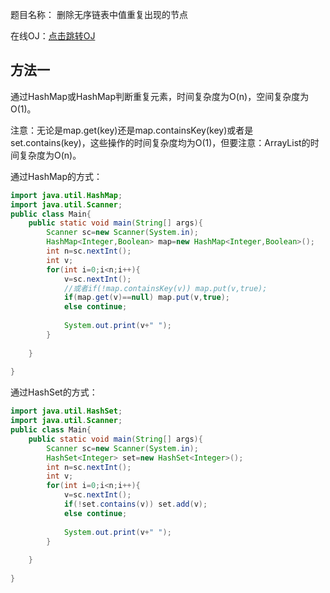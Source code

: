 题目名称： 删除无序链表中值重复出现的节点

在线OJ：[点击跳转OJ](https://www.nowcoder.com/practice/fb3105d036344c6a8ecbef996e0b23a0?tpId=101&tqId=33205&rp=1&ru=%2Fta%2Fprogrammer-code-interview-guide&qru=%2Fta%2Fprogrammer-code-interview-guide%2Fquestion-ranking&tab=answerKey)

## 方法一

通过HashMap或HashMap判断重复元素，时间复杂度为O(n)，空间复杂度为O(1)。

注意：无论是map.get(key)还是map.containsKey(key)或者是set.contains(key)，这些操作的时间复杂度均为O(1)，但要注意：ArrayList的时间复杂度为O(n)。

通过HashMap的方式：

```java
import java.util.HashMap;
import java.util.Scanner;
public class Main{
    public static void main(String[] args){
        Scanner sc=new Scanner(System.in);
        HashMap<Integer,Boolean> map=new HashMap<Integer,Boolean>();
        int n=sc.nextInt();
        int v;
        for(int i=0;i<n;i++){
            v=sc.nextInt();
            //或者if(!map.containsKey(v)) map.put(v,true);
            if(map.get(v)==null) map.put(v,true);
            else continue;
            
            System.out.print(v+" ");
        }
            
    }
    
}
```

通过HashSet的方式：

```java
import java.util.HashSet;
import java.util.Scanner;
public class Main{
    public static void main(String[] args){
        Scanner sc=new Scanner(System.in);
        HashSet<Integer> set=new HashSet<Integer>();
        int n=sc.nextInt();
        int v;
        for(int i=0;i<n;i++){
            v=sc.nextInt();
            if(!set.contains(v)) set.add(v);
            else continue;
            
            System.out.print(v+" ");
        }
            
    }
    
}
```









